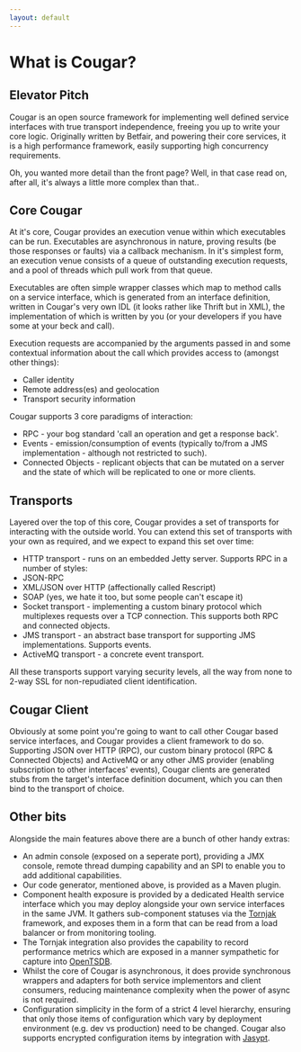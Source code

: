 ```yaml
---
layout: default
---
```

What is Cougar?
===============

Elevator Pitch
--------------

Cougar is an open source framework for implementing well defined service interfaces with true transport independence, freeing you up to write your core logic. Originally written by Betfair, and powering their core services, it is a high performance framework, easily supporting high concurrency requirements.

Oh, you wanted more detail than the front page? Well, in that case read on, after all, it's always a little more complex than that..

Core Cougar
-----------

At it's core, Cougar provides an execution venue within which executables can be run. Executables are asynchronous in nature, proving results (be those responses or faults) via a callback mechanism. In it's simplest form, an execution venue consists of a queue of outstanding execution requests, and a pool of threads which pull work from that queue.

Executables are often simple wrapper classes which map to method calls on a service interface, which is generated from an interface definition, written in Cougar's very own IDL (it looks rather like Thrift but in XML), the implementation of which is written by you (or your developers if you have some at your beck and call).

Execution requests are accompanied by the arguments passed in and some contextual information about the call which provides access to (amongst other things):

* Caller identity
* Remote address(es) and geolocation
* Transport security information

Cougar supports 3 core paradigms of interaction:

* RPC - your bog standard 'call an operation and get a response back'.
* Events - emission/consumption of events (typically to/from a JMS implementation - although not restricted to such).
* Connected Objects - replicant objects that can be mutated on a server and the state of which will be replicated to one or more clients.

Transports
----------

Layered over the top of this core, Cougar provides a set of transports for interacting with the outside world. You can extend this set of transports with your own as required, and we expect to expand this set over time:

* HTTP transport - runs on an embedded Jetty server. Supports RPC in a number of styles:
 * JSON-RPC
 * XML/JSON over HTTP (affectionally called Rescript)
 * SOAP (yes, we hate it too, but some people can't escape it)
* Socket transport - implementing a custom binary protocol which multiplexes requests over a TCP connection. This supports both RPC and connected objects.
* JMS transport - an abstract base transport for supporting JMS implementations. Supports events.
* ActiveMQ transport - a concrete event transport.

All these transports support varying security levels, all the way from none to 2-way SSL for non-repudiated client identification.

Cougar Client
-------------

Obviously at some point you're going to want to call other Cougar based service interfaces, and Cougar provides a client framework to do so. Supporting JSON over HTTP (RPC), our custom binary protocol (RPC & Connected Objects) and ActiveMQ or any other JMS provider (enabling subscription to other interfaces' events), Cougar clients are generated stubs from the target's interface definition document, which you can then bind to the transport of choice.

Other bits
----------

Alongside the main features above there are a bunch of other handy extras:

* An admin console (exposed on a seperate port), providing a JMX console, remote thread dumping capability and an SPI to enable you to add additional capabilities.
* Our code generator, mentioned above, is provided as a Maven plugin.
* Component health exposure is provided by a dedicated Health service interface which you may deploy alongside your own service interfaces in the same JVM. It gathers sub-component statuses via the [Tornjak](http://betfair.github.io/tornjak) framework, and exposes them in a form that can be read from a load balancer or from monitoring tooling. 
* The Tornjak integration also provides the capability to record performance metrics which are exposed in a manner sympathetic for capture into [OpenTSDB](http://opentsdb.net).
* Whilst the core of Cougar is asynchronous, it does provide synchronous wrappers and adapters for both service implementors and client consumers, reducing maintenance complexity when the power of async is not required.
* Configuration simplicity in the form of a strict 4 level hierarchy, ensuring that only those items of configuration which vary by deployment environment (e.g. dev vs production) need to be changed. Cougar also supports encrypted configuration items by integration with [Jasypt](http://www.jasypt.org).
